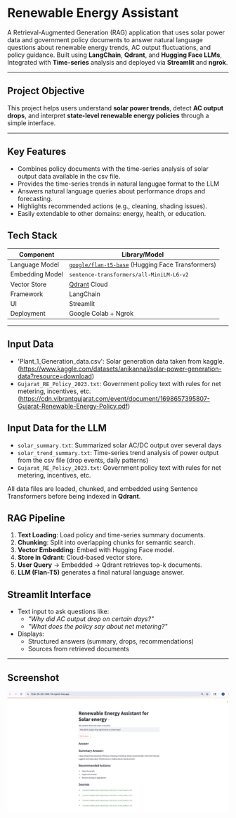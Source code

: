 # Renewable Energy Assistant

A Retrieval-Augmented Generation (RAG) application that uses solar power data and government policy documents to answer natural language questions about renewable energy trends, AC output fluctuations, and policy guidance. Built using **LangChain**, **Qdrant**, and **Hugging Face LLMs**, Integrated with **Time-series** analysis and deployed via **Streamlit** and **ngrok**.

---

## Project Objective

This project helps users understand **solar power trends**, detect **AC output drops**, and interpret **state-level renewable energy policies** through a simple interface.

---

## Key Features

- Combines policy documents with the time-series analysis of solar output data available in the csv file.
- Provides the time-series trends in natural langugae format to the LLM
- Answers natural language queries about performance drops and forecasting.
- Highlights recommended actions (e.g., cleaning, shading issues).
- Easily extendable to other domains: energy, health, or education.


## Tech Stack

| Component | Library/Model |
|----------|----------------|
| Language Model | [`google/flan-t5-base`](https://huggingface.co/google/flan-t5-base) (Hugging Face Transformers) |
| Embedding Model | `sentence-transformers/all-MiniLM-L6-v2` |
| Vector Store | [Qdrant](https://qdrant.tech/) Cloud |
| Framework | LangChain |
| UI | Streamlit |
| Deployment | Google Colab + Ngrok |

---

## Input Data

- 'Plant_1_Generation_data.csv': Solar generation data taken from kaggle.(https://www.kaggle.com/datasets/anikannal/solar-power-generation-data?resource=download)
- `Gujarat_RE_Policy_2023.txt`: Government policy text with rules for net metering, incentives, etc. (https://cdn.vibrantgujarat.com/event/document/1698657395807-Gujarat-Renewable-Energy-Policy.pdf)
  
## Input Data for the LLM
- `solar_summary.txt`: Summarized solar AC/DC output over several days
- `solar_trend_summary.txt`: Time-series trend analysis of power output from the csv file (drop events, daily patterns)
- `Gujarat_RE_Policy_2023.txt`: Government policy text with rules for net metering, incentives, etc.

All data files are loaded, chunked, and embedded using Sentence Transformers before being indexed in **Qdrant**.

## RAG Pipeline

1. **Text Loading**: Load policy and time-series summary documents.
2. **Chunking**: Split into overlapping chunks for semantic search.
3. **Vector Embedding**: Embed with Hugging Face model.
4. **Store in Qdrant**: Cloud-based vector store.
5. **User Query** → Embedded → Qdrant retrieves top-k documents.
6. **LLM (Flan-T5)** generates a final natural language answer.

## Streamlit Interface

- Text input to ask questions like:
  - *"Why did AC output drop on certain days?"*
  - *"What does the policy say about net metering?"*
- Displays:
  - Structured answers (summary, drops, recommendations)
  - Sources from retrieved documents

---

##  Screenshot
![Demo Screenshot](https://raw.githubusercontent.com/NihaarikaAgarwal/RenewableEnergyAssistant/main/streamlit_demo.png)

